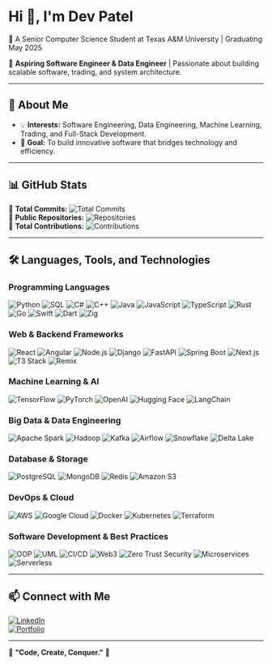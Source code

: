 # Hi 👋, I'm Dev Patel  

🚀 A Senior Computer Science Student at Texas A&M University | Graduating May 2025  

🎯 **Aspiring Software Engineer & Data Engineer** | Passionate about building scalable software, trading, and system architecture.  

---

## 📌 About Me  

- 💡 **Interests:** Software Engineering, Data Engineering, Machine Learning, Trading, and Full-Stack Development.  
- 🎯 **Goal:** To build innovative software that bridges technology and efficiency.  

---

## 📊 GitHub Stats  

📌 **Total Commits:** ![Total Commits](https://img.shields.io/badge/Total%20Commits-500%2B-blue?style=for-the-badge&logo=github)  
📌 **Public Repositories:** ![Repositories](https://img.shields.io/badge/Public%20Repositories-26-green?style=for-the-badge&logo=github)  
📌 **Total Contributions:** ![Contributions](https://img.shields.io/badge/Total%20Contributions-1000%2B-purple?style=for-the-badge&logo=github)  

---

## 🛠️ Languages, Tools, and Technologies  

### **Programming Languages**  
![Python](https://img.shields.io/badge/-Python-3776AB?style=for-the-badge&logo=python&logoColor=white) ![SQL](https://img.shields.io/badge/-SQL-4479A1?style=for-the-badge&logo=mysql&logoColor=white) ![C#](https://img.shields.io/badge/-C%23-239120?style=for-the-badge&logo=csharp&logoColor=white) ![C++](https://img.shields.io/badge/-C++-00599C?style=for-the-badge&logo=cplusplus&logoColor=white) ![Java](https://img.shields.io/badge/-Java-007396?style=for-the-badge&logo=java&logoColor=white) ![JavaScript](https://img.shields.io/badge/-JavaScript-F7DF1E?style=for-the-badge&logo=javascript&logoColor=black) ![TypeScript](https://img.shields.io/badge/-TypeScript-3178C6?style=for-the-badge&logo=typescript&logoColor=white) ![Rust](https://img.shields.io/badge/-Rust-000000?style=for-the-badge&logo=rust&logoColor=white) ![Go](https://img.shields.io/badge/-Go-00ADD8?style=for-the-badge&logo=go&logoColor=white) ![Swift](https://img.shields.io/badge/-Swift-FA7343?style=for-the-badge&logo=swift&logoColor=white) ![Dart](https://img.shields.io/badge/-Dart-0175C2?style=for-the-badge&logo=dart&logoColor=white) ![Zig](https://img.shields.io/badge/-Zig-F7A41D?style=for-the-badge&logo=zig&logoColor=white)  

### **Web & Backend Frameworks**  
![React](https://img.shields.io/badge/-React-61DAFB?style=for-the-badge&logo=react&logoColor=black)
![Angular](https://img.shields.io/badge/-Angular-DD0031?style=for-the-badge&logo=angular&logoColor=white)
![Node.js](https://img.shields.io/badge/-Node.js-339933?style=for-the-badge&logo=nodedotjs&logoColor=white)
![Django](https://img.shields.io/badge/-Django-092E20?style=for-the-badge&logo=django&logoColor=white)
![FastAPI](https://img.shields.io/badge/-FastAPI-009688?style=for-the-badge&logo=fastapi&logoColor=white)
![Spring Boot](https://img.shields.io/badge/-Spring%20Boot-6DB33F?style=for-the-badge&logo=springboot&logoColor=white)
![Next.js](https://img.shields.io/badge/-Next.js-000000?style=for-the-badge&logo=nextdotjs&logoColor=white)
![T3 Stack](https://img.shields.io/badge/-T3%20Stack-3178C6?style=for-the-badge&logo=typescript&logoColor=white)
![Remix](https://img.shields.io/badge/-Remix-000000?style=for-the-badge&logo=remix&logoColor=white)

### **Machine Learning & AI**  
![TensorFlow](https://img.shields.io/badge/-TensorFlow-FF6F00?style=for-the-badge&logo=tensorflow&logoColor=white)
![PyTorch](https://img.shields.io/badge/-PyTorch-EE4C2C?style=for-the-badge&logo=pytorch&logoColor=white)
![OpenAI](https://img.shields.io/badge/-OpenAI-412991?style=for-the-badge&logo=openai&logoColor=white)
![Hugging Face](https://img.shields.io/badge/-Hugging%20Face-FFCC00?style=for-the-badge&logo=huggingface&logoColor=black)
![LangChain](https://img.shields.io/badge/-LangChain-48C9B0?style=for-the-badge&logo=python&logoColor=white)

### **Big Data & Data Engineering**  
![Apache Spark](https://img.shields.io/badge/-Apache%20Spark-E25A1C?style=for-the-badge&logo=apachespark&logoColor=white)
![Hadoop](https://img.shields.io/badge/-Hadoop-66CCFF?style=for-the-badge&logo=apachehadoop&logoColor=white)
![Kafka](https://img.shields.io/badge/-Kafka-231F20?style=for-the-badge&logo=apachekafka&logoColor=white)
![Airflow](https://img.shields.io/badge/-Airflow-017CEE?style=for-the-badge&logo=apacheairflow&logoColor=white)
![Snowflake](https://img.shields.io/badge/-Snowflake-29B5E8?style=for-the-badge&logo=snowflake&logoColor=white)
![Delta Lake](https://img.shields.io/badge/-Delta%20Lake-005F9E?style=for-the-badge&logo=deltalake&logoColor=white)

### **Database & Storage**  
![PostgreSQL](https://img.shields.io/badge/-PostgreSQL-336791?style=for-the-badge&logo=postgresql&logoColor=white)
![MongoDB](https://img.shields.io/badge/-MongoDB-47A248?style=for-the-badge&logo=mongodb&logoColor=white)
![Redis](https://img.shields.io/badge/-Redis-DC382D?style=for-the-badge&logo=redis&logoColor=white)
![Amazon S3](https://img.shields.io/badge/-Amazon%20S3-569A31?style=for-the-badge&logo=amazons3&logoColor=white)

### **DevOps & Cloud**  
![AWS](https://img.shields.io/badge/-AWS-FF9900?style=for-the-badge&logo=amazonaws&logoColor=white)
![Google Cloud](https://img.shields.io/badge/-Google%20Cloud-4285F4?style=for-the-badge&logo=googlecloud&logoColor=white)
![Docker](https://img.shields.io/badge/-Docker-2496ED?style=for-the-badge&logo=docker&logoColor=white)
![Kubernetes](https://img.shields.io/badge/-Kubernetes-326CE5?style=for-the-badge&logo=kubernetes&logoColor=white)
![Terraform](https://img.shields.io/badge/-Terraform-7B42BC?style=for-the-badge&logo=terraform&logoColor=white)

### **Software Development & Best Practices**  
![OOP](https://img.shields.io/badge/-OOP-00599C?style=for-the-badge&logo=oop&logoColor=white)
![UML](https://img.shields.io/badge/-UML-888888?style=for-the-badge&logo=uml&logoColor=white)
![CI/CD](https://img.shields.io/badge/-CI/CD-6E6E6E?style=for-the-badge&logo=git&logoColor=white)
![Web3](https://img.shields.io/badge/-Web3-3C3C3D?style=for-the-badge&logo=ethereum&logoColor=white)
![Zero Trust Security](https://img.shields.io/badge/-Zero%20Trust-FF0000?style=for-the-badge&logo=security&logoColor=white)
![Microservices](https://img.shields.io/badge/-Microservices-6DB33F?style=for-the-badge&logo=grpc&logoColor=white)
![Serverless](https://img.shields.io/badge/-Serverless-FD5750?style=for-the-badge&logo=serverless&logoColor=white)


---

## 📫 Connect with Me  

[![LinkedIn](https://img.shields.io/badge/-LinkedIn-0A66C2?style=for-the-badge&logo=linkedin&logoColor=white)](https://www.linkedin.com/in/devpatel3547)  
[![Portfolio](https://img.shields.io/badge/-Portfolio-000000?style=for-the-badge&logo=codepen&logoColor=white)](https://people.tamu.edu/~devrpatel04)  

---

🎯 **"Code, Create, Conquer."** 🚀  
